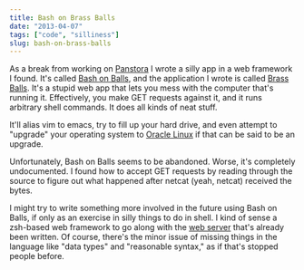```yaml
---
title: Bash on Brass Balls
date: "2013-04-07"
tags: ["code", "silliness"]
slug: bash-on-brass-balls
---
```


As a break from working on [Panstora][1] I wrote a silly app in a web framework
I found. It's called [Bash on Balls][2], and the application I wrote is
called [Brass Balls][3]. It's a stupid web app that lets you mess with the
computer that's running it. Effectively, you make GET requests against it, and
it runs arbitrary shell commands. It does all kinds of neat stuff.

It'll alias vim to emacs, try to fill up your hard drive, and even attempt to
"upgrade" your operating system to [Oracle Linux][4] if that can be said to be
an upgrade.

Unfortunately, Bash on Balls seems to be abandoned. Worse, it's completely
undocumented. I found how to accept GET requests by reading through the source
to figure out what happened after netcat (yeah, netcat) received the bytes.

I might try to write something more involved in the future using Bash on Balls,
if only as an exercise in silly things to do in shell. I kind of sense a
zsh-based web framework to go along with the [web server][5] that's already
been written. Of course, there's the minor issue of missing things in the
language like "data types" and "reasonable syntax," as if that's stopped people
before.

[1]: http://github.com/ryansb/panstora
[2]: http://github.com/jayferd/balls
[3]: http://github.com/ryansb/brassballs
[4]: http://linux.oracle.com/switch/centos/
[5]: http://www.chodorowski.com/projects/zws/
